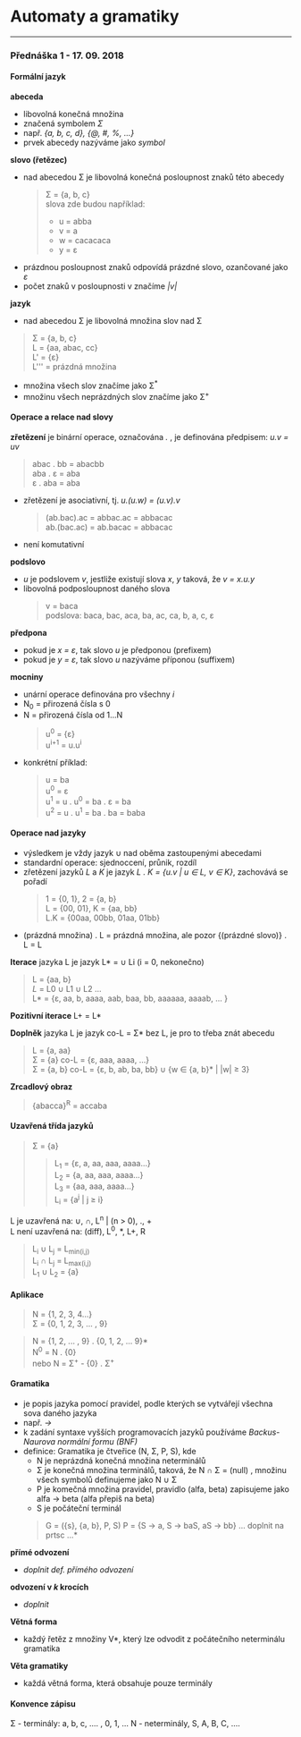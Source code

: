 # Automaty a gramatiky
------
### Přednáška 1 - 17. 09. 2018

#### Formální jazyk
**abeceda**
- libovolná konečná množina
- značená symbolem *Σ*
- např. *{a, b, c, d}, {@, #, %, ...}*
- prvek abecedy nazýváme jako *symbol*

**slovo (řetězec)**
- nad abecedou Σ je libovolná konečná posloupnost znaků této abecedy
  >Σ = {a, b, c}<br/>
  >slova zde budou například:
  >- u = abba
  >- v = a
  >- w = cacacaca
  >- y = ε
- prázdnou posloupnost znaků odpovídá prázdné slovo, ozančované jako *ε*
- počet znaků v posloupnosti v značíme *|v|*

**jazyk**
- nad abecedou Σ je libovolná množina slov nad Σ
> Σ = {a, b, c}<br/>
> L = {aa, abac, cc}<br/>
> L' = {ε}<br/>
> L''' = prázdná množina
- množina všech slov značíme jako Σ<sup>*</sup>
- množinu všech neprázdných slov značíme jako Σ<sup>+</sup>

#### Operace a relace nad slovy
**zřetězení** je binární operace, označována *.* , je definována předpisem: *u.v = uv*
  > abac . bb = abacbb<br/>
  > aba . ε = aba<br/>
  > ε . aba = aba
- zřetězení je asociativní, tj. *u.(u.w) = (u.v).v*
  > (ab.bac).ac = abbac.ac = abbacac<br/>
  > ab.(bac.ac) = ab.bacac = abbacac<br/>
- není komutativní

**podslovo**
- *u* je podslovem *v*, jestliže existují slova *x*, *y* taková, že *v = x.u.y*
- libovolná podposloupnost daného slova
  > v = baca<br/>
  > podslova: baca, bac, aca, ba, ac, ca, b, a, c, ε

**předpona**
- pokud je *x = ε*, tak slovo *u* je předponou (prefixem)
- pokud je *y = ε*, tak slovo *u* nazýváme příponou (suffixem)

**mocniny**
- unární operace definována pro všechny *i*
- N<sub>0</sub> = přirozená čísla s 0
- N = přirozená čísla od 1...N
  > u<sup>0</sup> = {ε}<br/>
  > u<sup>i+1</sup> = u.u<sup>i</sup>
- konkrétní příklad:
  >u = ba<br/>
  >u<sup>0</sup> = ε<br/>
  >u<sup>1</sup> = u . u<sup>0</sup> = ba . ε = ba<br/>
  >u<sup>2</sup> = u . u<sup>1</sup> = ba . ba = baba

#### Operace nad jazyky
- výsledkem je vždy jazyk ∪ nad oběma zastoupenými abecedami
- standardní operace: sjednoccení, průnik, rozdíl
- zřetězení jazyků *L* a *K* je jazyk *L . K = {u.v | u ∈ L, v ∈ K}*, zachovává se pořadí
  >1 =  {0, 1}, 2 = {a, b}<br/>
  >L = {00, 01}, K = {aa, bb}<br/>
  >L.K = {00aa, 00bb, 01aa, 01bb}
- (prázdná množina) . L = prázdná množina, ale pozor {(prázdné slovo)} . L = L

**Iterace** jazyka L je jazyk L* = ∪ Li (i = 0, nekonečno)
>L = {aa, b}*<br/>
>L* = L0 ∪ L1 ∪ L2 ...<br/>
>L* = {ε, aa, b, aaaa, aab, baa, bb, aaaaaa, aaaab, ... }<br/>

**Pozitivní iterace**
L+ = L* 

**Doplněk** jazyka L je jazyk co-L = Σ* bez L, je pro to třeba znát abecedu
  >L = {a, aa}<br/>
  >Σ = {a} co-L = {ε, aaa, aaaa, ...}<br/>
  >Σ = {a, b} co-L = {ε, b, ab, ba, bb} ∪ {w ∈ {a, b}* | |w| ≥ 3}

**Zrcadlový obraz**
  >{abacca}<sup>R</sup> = accaba

#### Uzavřená třída jazyků
  >Σ = {a}<br/>
  >>  L<sub>1</sub> = {ε, a, aa, aaa, aaaa...}<br/>
  >>  L<sub>2</sub> = {a, aa, aaa, aaaa...}<br/>
  >>  L<sub>3</sub> = {aa, aaa, aaaa...}<br/>
  >>  L<sub>i</sub> = {a<sup>j</sup> | j ≥ i}
  
  L je uzavřená na: ∪, ∩, L<sup>n</sup> | (n > 0), ., + <br/>
  L není uzavřená na: (diff), L<sup>0</sup>, *, L+, R
  
  >L<sub>i</sub> ∪ L<sub>j</sub> = L<sub>min(i,j)</sub><br/>
  >L<sub>i</sub> ∩ L<sub>j</sub> = L<sub>max(i,j)</sub><br/>
  >L<sub>1</sub> ∪ L<sub>2</sub> = {a}
  
#### Aplikace
>N = {1, 2, 3, 4...}<br/>
>Σ = {0, 1, 2, 3, ... , 9}<br/>

>N = {1, 2, ... , 9} . {0, 1, 2, ... 9}*<br/>
>N<sup>0</sup> = N . {0}<br/>
nebo
>N = Σ<sup>+</sup> - {0} . Σ<sup>+</sup>

#### Gramatika
- je popis jazyka pomocí pravidel, podle kterých se vytvářejí všechna sova daného jazyka
- např.
  *<veta> → <podmetna cast><prisudkova cast>*
- k zadání syntaxe vyšších programovacích jazyků používáme *Backus-Naurova normální formu (BNF)*
- definice: Gramatika je čtveřice (N, Σ, P, S), kde
  - N je neprázdná konečná množina neterminálů
  - Σ je konečná množina terminálů, taková, že N ∩ Σ = (null) , množinu všech symbolů definujeme jako N ∪ Σ
  - P je komečná množina pravidel, pravidlo (alfa, beta) zapisujeme jako alfa → beta (alfa přepiš na beta)
  - S je počáteční terminál
  >G = ({s}, {a, b}, P, S)
  >P = {S → a, S → baS, aS → bb}
  ... doplnit na prtsc ...*
  
**přímé odvození**
- *doplnit def. přímého odvození*

**odvození v _k_ krocích**
- *doplnit*

**Větná forma**
- každý řetěz z množiny V*, který lze odvodit z počátečního neterminálu gramatika

**Věta gramatiky**
- každá větná forma, která obsahuje pouze terminály

#### Konvence zápisu
Σ - terminály: a, b, c, .... , 0, 1, ...
N - neterminály, S, A, B, C, ....
